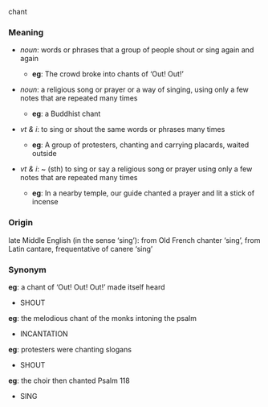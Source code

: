 chant
### Meaning
+ _noun_: words or phrases that a group of people shout or sing again and again
	+ __eg__: The crowd broke into chants of ‘Out! Out!’
+ _noun_: a religious song or prayer or a way of singing, using only a few notes that are repeated many times
	+ __eg__: a Buddhist chant

+ _vt & i_: to sing or shout the same words or phrases many times
	+ __eg__: A group of protesters, chanting and carrying placards, waited outside
+ _vt & i_: ~ (sth) to sing or say a religious song or prayer using only a few notes that are repeated many times
	+ __eg__: In a nearby temple, our guide chanted a prayer and lit a stick of incense

### Origin

late Middle English (in the sense ‘sing’): from Old French chanter ‘sing’, from Latin cantare, frequentative of canere ‘sing’

### Synonym

__eg__: a chant of ‘Out! Out! Out!’ made itself heard

+ SHOUT

__eg__: the melodious chant of the monks intoning the psalm

+ INCANTATION

__eg__: protesters were chanting slogans

+ SHOUT

__eg__: the choir then chanted Psalm 118 

+ SING


